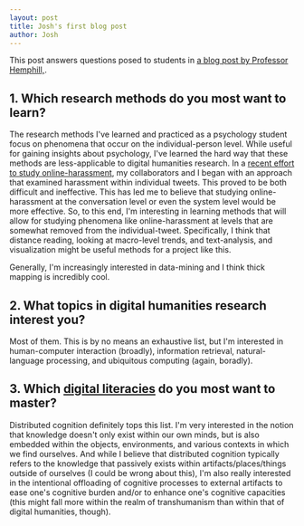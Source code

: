 ```yaml
---
layout: post
title: Josh's first blog post
author: Josh
---
```


This post answers questions posed to students in [a blog post by Professor Hemphill,](https://libbyh.github.io/methods-f16/first-things-first/).

## 1. Which research methods do you most want to learn?
The research methods I've learned and practiced as a psychology student focus on phenomena that occur on the individual-person level. While useful for gaining insights about psychology, I've learned the hard way that these methods are less-applicable to digital humanities research. In a [recent effort to study online-harassment](https://www.researchgate.net/publication/299346639_First_Steps_in_Quantifying_Toxicity_and_Verbal_Violence_on_Twitter), my collaborators and I began with an approach that examined harassment within individual tweets. This proved to be both difficult and ineffective. This has led me to believe that studying online-harassment at the conversation level or even the system level would be more effective. So, to this end, I'm interesting in learning methods that will allow for studying phenomena like online-harassment at levels that are somewhat removed from the individual-tweet. Specifically, I think that distance reading, looking at macro-level trends, and text-analysis, and visualization might be useful methods for a project like this.

Generally, I'm increasingly interested in data-mining and I think thick mapping is incredibly cool.

## 2. What topics in digital humanities research interest you?
Most of them. This is by no means an exhaustive list, but I'm interested in human-computer interaction (broadly), information retrieval, natural-language processing, and ubiquitous computing (again, boradly).

## 3. Which [digital literacies](https://libbyh.github.io/research-methods-in-digital-humanities/#cultural-competencies) do you most want to master?
Distributed cognition definitely tops this list. I'm very interested in the notion that knowledge doesn't only exist within our own minds, but is also embedded within the objects, environments, and various contexts in which we find ourselves. And while I believe that distributed cognition typically refers to the knowledge that passively exists within artifacts/places/things outside of ourselves (I could be wrong about this), I'm also really interested in the intentional offloading of cognitive processes to external artifacts to ease one's cognitive burden and/or to enhance one's cognitive capacities (this might fall more within the realm of transhumanism than within that of digital humanities, though). 
